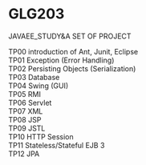 # GLG203
JAVAEE_STUDY&amp;A SET OF PROJECT

TP00 introduction of Ant, Junit, Eclipse <br>
TP01 Exception (Error Handling) <br>
TP02 Persisting Objects (Serialization)<br>
TP03 Database<br>
TP04 Swing (GUI)<br>
TP05 RMI<br>
TP06 Servlet<br>
TP07 XML<br>
TP08 JSP<br>
TP09 JSTL<br>
TP10 HTTP Session<br>
TP11 Stateless/Stateful EJB 3<br>
TP12 JPA<br>

